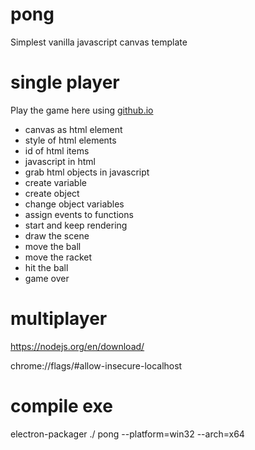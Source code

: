 # pong
Simplest vanilla javascript canvas template

# single player
Play the game here using [github.io](https://htmlpreview.github.io/?https://github.com/nodi-andy/pong/blob/main/single_player/lesson_6.html)

- canvas as html element
- style of html elements
- id of html items
- javascript in html
- grab html objects in javascript
- create variable
- create object
- change object variables
- assign events to functions
- start and keep rendering
- draw the scene
- move the ball
- move the racket
- hit the ball
- game over

# multiplayer

https://nodejs.org/en/download/

chrome://flags/#allow-insecure-localhost


# compile exe

electron-packager ./ pong --platform=win32 --arch=x64
